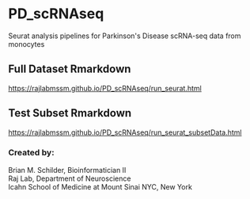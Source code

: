 # PD_scRNAseq
Seurat analysis pipelines for Parkinson's Disease scRNA-seq data from monocytes

## Full Dataset Rmarkdown  
https://rajlabmssm.github.io/PD_scRNAseq/run_seurat.html

## Test Subset Rmarkdown
https://rajlabmssm.github.io/PD_scRNAseq/run_seurat_subsetData.html

### Created by:  
Brian M. Schilder, Bioinformatician II  
Raj Lab, Department of Neuroscience  
Icahn School of Medicine at Mount Sinai 
NYC, New York
